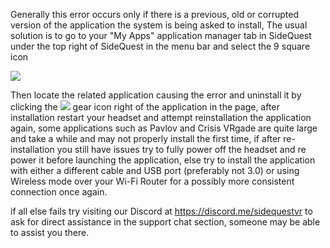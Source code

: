 Generally this error occurs only if there is a previous, old or corrupted version of the application the system is being asked to install, The usual solution is to go to your "My Apps" application manager tab in SideQuest under the top right of SideQuest in the menu bar and select the 9 square icon

![](https://cdn.discordapp.com/attachments/615234075778875453/695196680361869342/Screenshot_1464.png)

Then locate the related application causing the error and uninstall it by clicking the ![](https://cdn.discordapp.com/attachments/615234075778875453/695197318315638894/Screenshot_1465.png)
gear icon right of the application in the page, after installation restart your headset and attempt reinstallation the application again, some applications such as Pavlov and Crisis VRgade are quite large and take a while and may not properly install the first time, if after re-installation you still have issues try to fully power off the headset and re power it before launching the application, else try to install the application with either a different cable and USB port (preferably not 3.0) or using Wireless mode over your Wi-Fi Router for a possibly more consistent connection once again.

if all else fails try visiting our Discord at https://discord.me/sidequestvr to ask for direct assistance in the support chat section, someone may be able to assist you there.